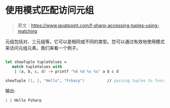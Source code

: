 # 使用模式匹配访问元组

> 原文：<https://www.javatpoint.com/f-sharp-accessing-tuples-using-matching>

元组包括对、三元组等。它可以是相同或不同的类型。您可以通过有效地使用模式来访问元组元素。我们来看一个例子。

```fs

let showTuple tupleValues =
   match tupleValues with
    | (a, b, c, d) -> printf "%d %d %s %s" a b c d          

showTuple (1, 2, "Hello", "Fsharp")          // passing tuples to function

```

输出:

```fs
1 2 Hello Fsharp

```